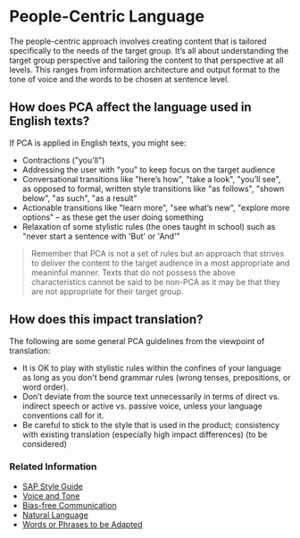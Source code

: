 # People-Centric Language

The people-centric approach involves creating content that is tailored specifically to the needs of the target group. It’s all about understanding the target group perspective and tailoring the content to that perspective at all levels. This ranges from information architecture and output format to the tone of voice and the words to be chosen at sentence level.

## How does PCA affect the language used in English texts?

If PCA is applied in English texts, you might see: 

* Contractions ("you'll")
* Addressing the user with "you" to keep focus on the target audience
* Conversational transitions like "here’s how", "take a look", "you’ll see", as opposed to formal, written style transitions like "as follows", "shown below", "as such", "as a result"
* Actionable transitions like "learn more", "see what’s new", "explore more options" – as these get the user doing something
* Relaxation of some stylistic rules (the ones taught in school) such as "never start a sentence with 'But' or 'And'"

> Remember that PCA is not a set of rules but an approach that strives to deliver the content to the target audience in a most appropriate and meaninful manner. Texts that do not possess the above characteristics cannot be said to be non-PCA as it may be that they are not appropriate for their target group.

## How does this impact translation?

The following are some general PCA guidelines from the viewpoint of translation:

* It is OK to play with stylistic rules within the confines of your language as long as you don't bend grammar rules (wrong tenses, prepositions, or word order).
* Don’t deviate from the source text unnecessarily in terms of direct vs. indirect speech or active vs. passive voice, unless your language conventions call for it.
* Be careful to stick to the style that is used in the product; consistency with existing translation (especially high impact differences) (to be considered)

### Related Information
* [SAP Style Guide](https://translation.sap.com/content/dam/sls/en_us/ReferenceMaterials/StyleGuides/SAP_StyleGuideForTechnicalCommunication.pdf) 
* [Voice and Tone](../02_voice_and_tone.md) 
* [Bias-free Communication](bias-free_language_and_communication.md)
* [Natural Language](natural_language.md) 
* [Words or Phrases to be Adapted](../06_additional_guidance_for_translators/words_and_phrases_to_be_adapted.md) 
